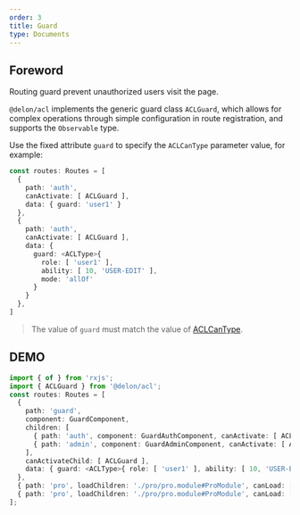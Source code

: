 ```yaml
---
order: 3
title: Guard
type: Documents
---
```


## Foreword

Routing guard prevent unauthorized users visit the page.

`@delon/acl` implements the generic guard class `ACLGuard`, which allows for complex operations through simple configuration in route registration, and supports the `Observable` type.

Use the fixed attribute `guard` to specify the `ACLCanType` parameter value, for example:

```ts
const routes: Routes = [
  {
    path: 'auth',
    canActivate: [ ACLGuard ],
    data: { guard: 'user1' }
  },
  {
    path: 'auth',
    canActivate: [ ACLGuard ],
    data: {
      guard: <ACLType>{
        role: [ 'user1' ],
        ability: [ 10, 'USER-EDIT' ],
        mode: 'allOf'
      }
    }
  },
]
```

> The value of `guard` must match the value of [ACLCanType](/acl/api#ACLCanType).

## DEMO

```ts
import { of } from 'rxjs';
import { ACLGuard } from '@delon/acl';
const routes: Routes = [
  {
    path: 'guard',
    component: GuardComponent,
    children: [
      { path: 'auth', component: GuardAuthComponent, canActivate: [ ACLGuard ], data: { guard: 'user1' } },
      { path: 'admin', component: GuardAdminComponent, canActivate: [ ACLGuard ], data: { guard: 'admin' } }
    ],
    canActivateChild: [ ACLGuard ],
    data: { guard: <ACLType>{ role: [ 'user1' ], ability: [ 10, 'USER-EDIT' ], mode: 'allOf' } }
  },
  { path: 'pro', loadChildren: './pro/pro.module#ProModule', canLoad: [ ACLGuard ], data: { guard: 1 } },
  { path: 'pro', loadChildren: './pro/pro.module#ProModule', canLoad: [ ACLGuard ], data: { guard: of(false).pipe(map(v => 'admin')) } }
];
```
